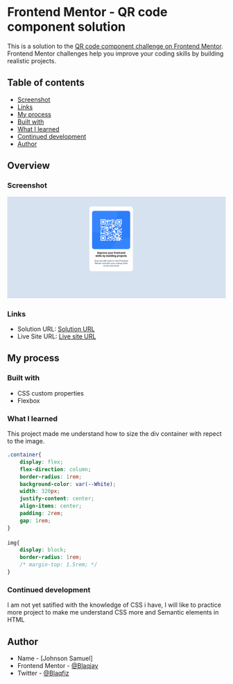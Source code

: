 # Frontend Mentor - QR code component solution

This is a solution to the [QR code component challenge on Frontend Mentor](https://www.frontendmentor.io/challenges/qr-code-component-iux_sIO_H). Frontend Mentor challenges help you improve your coding skills by building realistic projects. 

## Table of contents 

  - [Screenshot](#screenshot)
  - [Links](#links)
  - [My process](#my-process)
  - [Built with](#built-with)
  - [What I learned](#what-i-learned)
  - [Continued development](#continued-development)
  - [Author](#author)

## Overview

### Screenshot

![](images/QR%20CODE_Screenshot.png)

### Links

- Solution URL: [Solution URL](https://github.com/Blaqjay/QR-CODE1)
- Live Site URL: [Live site URL](https://qr-code-1-psi.vercel.app)

## My process

### Built with

- CSS custom properties
- Flexbox

### What I learned

This project made me understand how to size the div container with repect to the image.

```css
.container{
    display: flex;
    flex-direction: column;
    border-radius: 1rem;
    background-color: var(--White);
    width: 320px;
    justify-content: center;
    align-items: center;
    padding: 2rem;
    gap: 1rem;
}

img{
    display: block;
    border-radius: 1rem;
    /* margin-top: 1.5rem; */
}
```

### Continued development

I am not yet satified with the knowledge of CSS i have, I will like to practice more project to make me understand CSS more and Semantic elements in HTML


## Author

- Name - [Johnson Samuel]
- Frontend Mentor - [@Blaqjay](https://www.frontendmentor.io/profile/Blaqjay)
- Twitter - [@Blaqfiz](https://www.twitter.com/Blaqfiz)